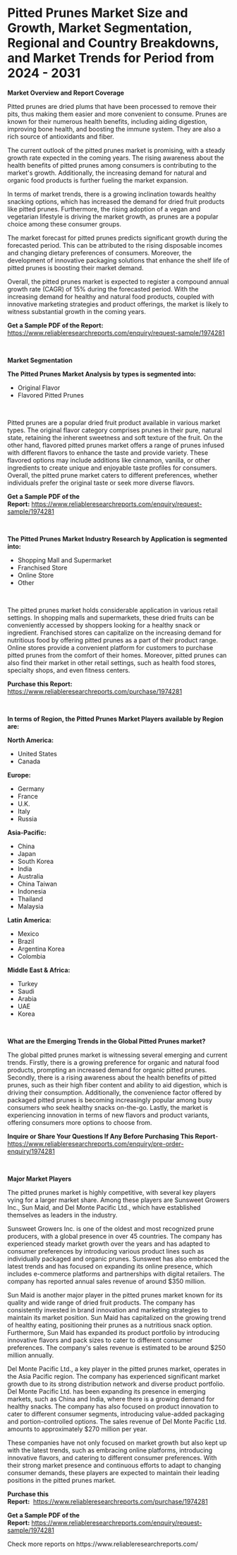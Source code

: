<p><h1>Pitted Prunes Market Size and Growth, Market Segmentation, Regional and Country Breakdowns, and Market Trends for Period from 2024 -  2031</h1></p><p><strong>Market Overview and Report Coverage</strong></p>
<p><p>Pitted prunes are dried plums that have been processed to remove their pits, thus making them easier and more convenient to consume. Prunes are known for their numerous health benefits, including aiding digestion, improving bone health, and boosting the immune system. They are also a rich source of antioxidants and fiber.</p><p>The current outlook of the pitted prunes market is promising, with a steady growth rate expected in the coming years. The rising awareness about the health benefits of pitted prunes among consumers is contributing to the market's growth. Additionally, the increasing demand for natural and organic food products is further fueling the market expansion.</p><p>In terms of market trends, there is a growing inclination towards healthy snacking options, which has increased the demand for dried fruit products like pitted prunes. Furthermore, the rising adoption of a vegan and vegetarian lifestyle is driving the market growth, as prunes are a popular choice among these consumer groups.</p><p>The market forecast for pitted prunes predicts significant growth during the forecasted period. This can be attributed to the rising disposable incomes and changing dietary preferences of consumers. Moreover, the development of innovative packaging solutions that enhance the shelf life of pitted prunes is boosting their market demand.</p><p>Overall, the pitted prunes market is expected to register a compound annual growth rate (CAGR) of 15% during the forecasted period. With the increasing demand for healthy and natural food products, coupled with innovative marketing strategies and product offerings, the market is likely to witness substantial growth in the coming years.</p></p>
<p><strong>Get a Sample PDF of the Report:</strong> <a href="https://www.reliableresearchreports.com/enquiry/request-sample/1974281">https://www.reliableresearchreports.com/enquiry/request-sample/1974281</a></p>
<p>&nbsp;</p>
<p><strong>Market Segmentation</strong></p>
<p><strong>The Pitted Prunes Market Analysis by types is segmented into:</strong></p>
<p><ul><li>Original Flavor</li><li>Flavored Pitted Prunes</li></ul></p>
<p>&nbsp;</p>
<p><p>Pitted prunes are a popular dried fruit product available in various market types. The original flavor category comprises prunes in their pure, natural state, retaining the inherent sweetness and soft texture of the fruit. On the other hand, flavored pitted prunes market offers a range of prunes infused with different flavors to enhance the taste and provide variety. These flavored options may include additions like cinnamon, vanilla, or other ingredients to create unique and enjoyable taste profiles for consumers. Overall, the pitted prune market caters to different preferences, whether individuals prefer the original taste or seek more diverse flavors.</p></p>
<p><strong>Get a Sample PDF of the Report:</strong>&nbsp;<a href="https://www.reliableresearchreports.com/enquiry/request-sample/1974281">https://www.reliableresearchreports.com/enquiry/request-sample/1974281</a></p>
<p>&nbsp;</p>
<p><strong>The Pitted Prunes Market Industry Research by Application is segmented into:</strong></p>
<p><ul><li>Shopping Mall and Supermarket</li><li>Franchised Store</li><li>Online Store</li><li>Other</li></ul></p>
<p>&nbsp;</p>
<p><p>The pitted prunes market holds considerable application in various retail settings. In shopping malls and supermarkets, these dried fruits can be conveniently accessed by shoppers looking for a healthy snack or ingredient. Franchised stores can capitalize on the increasing demand for nutritious food by offering pitted prunes as a part of their product range. Online stores provide a convenient platform for customers to purchase pitted prunes from the comfort of their homes. Moreover, pitted prunes can also find their market in other retail settings, such as health food stores, specialty shops, and even fitness centers.</p></p>
<p><strong>Purchase this Report:</strong>&nbsp; <a href="https://www.reliableresearchreports.com/purchase/1974281">https://www.reliableresearchreports.com/purchase/1974281</a></p>
<p>&nbsp;</p>
<p><strong>In terms of Region, the Pitted Prunes Market Players available by Region are:</strong></p>
<p>
    <p> <strong> North America: </strong>
        <ul>
            <li>United States</li>
            <li>Canada</li>
        </ul>
        </p> 
    <p> <strong> Europe: </strong>
        <ul>
            <li>Germany</li>
            <li>France</li>
            <li>U.K.</li>
            <li>Italy</li>
            <li>Russia</li>
        </ul>
        </p> 
    <p> <strong> Asia-Pacific: </strong>
        <ul>
            <li>China</li>
            <li>Japan</li>
            <li>South Korea</li>
            <li>India</li>
            <li>Australia</li>
            <li>China Taiwan</li>
            <li>Indonesia</li>
            <li>Thailand</li>
            <li>Malaysia</li>
        </ul>
        </p> 
    <p> <strong> Latin America: </strong>
        <ul>
            <li>Mexico</li>
            <li>Brazil</li>
            <li>Argentina Korea</li>
            <li>Colombia</li>
        </ul>
        </p> 
    <p> <strong> Middle East & Africa: </strong>
        <ul>
            <li>Turkey</li>
            <li>Saudi</li>
            <li>Arabia</li>
            <li>UAE</li>
            <li>Korea</li>
        </ul>
    </p>
    </p>
<p>&nbsp;</p>
<p><strong>What are the Emerging Trends in the Global Pitted Prunes market?</strong></p>
<p><p>The global pitted prunes market is witnessing several emerging and current trends. Firstly, there is a growing preference for organic and natural food products, prompting an increased demand for organic pitted prunes. Secondly, there is a rising awareness about the health benefits of pitted prunes, such as their high fiber content and ability to aid digestion, which is driving their consumption. Additionally, the convenience factor offered by packaged pitted prunes is becoming increasingly popular among busy consumers who seek healthy snacks on-the-go. Lastly, the market is experiencing innovation in terms of new flavors and product variants, offering consumers more options to choose from.</p></p>
<p><strong>Inquire or Share Your Questions If Any Before Purchasing This Report</strong>- <a href="https://www.reliableresearchreports.com/enquiry/pre-order-enquiry/1974281">https://www.reliableresearchreports.com/enquiry/pre-order-enquiry/1974281</a></p>
<p>&nbsp;</p>
<p><strong>Major Market Players</strong></p>
<p><p>The pitted prunes market is highly competitive, with several key players vying for a larger market share. Among these players are Sunsweet Growers Inc., Sun Maid, and Del Monte Pacific Ltd., which have established themselves as leaders in the industry.</p><p>Sunsweet Growers Inc. is one of the oldest and most recognized prune producers, with a global presence in over 45 countries. The company has experienced steady market growth over the years and has adapted to consumer preferences by introducing various product lines such as individually packaged and organic prunes. Sunsweet has also embraced the latest trends and has focused on expanding its online presence, which includes e-commerce platforms and partnerships with digital retailers. The company has reported annual sales revenue of around $350 million.</p><p>Sun Maid is another major player in the pitted prunes market known for its quality and wide range of dried fruit products. The company has consistently invested in brand innovation and marketing strategies to maintain its market position. Sun Maid has capitalized on the growing trend of healthy eating, positioning their prunes as a nutritious snack option. Furthermore, Sun Maid has expanded its product portfolio by introducing innovative flavors and pack sizes to cater to different consumer preferences. The company's sales revenue is estimated to be around $250 million annually.</p><p>Del Monte Pacific Ltd., a key player in the pitted prunes market, operates in the Asia Pacific region. The company has experienced significant market growth due to its strong distribution network and diverse product portfolio. Del Monte Pacific Ltd. has been expanding its presence in emerging markets, such as China and India, where there is a growing demand for healthy snacks. The company has also focused on product innovation to cater to different consumer segments, introducing value-added packaging and portion-controlled options. The sales revenue of Del Monte Pacific Ltd. amounts to approximately $270 million per year.</p><p>These companies have not only focused on market growth but also kept up with the latest trends, such as embracing online platforms, introducing innovative flavors, and catering to different consumer preferences. With their strong market presence and continuous efforts to adapt to changing consumer demands, these players are expected to maintain their leading positions in the pitted prunes market.</p></p>
<p><strong>Purchase this Report:</strong>&nbsp;&nbsp;<a href="https://www.reliableresearchreports.com/purchase/1974281">https://www.reliableresearchreports.com/purchase/1974281</a></p>
<p></p>
<p><strong>Get a Sample PDF of the Report:</strong>&nbsp;<a href="https://www.reliableresearchreports.com/enquiry/request-sample/1974281">https://www.reliableresearchreports.com/enquiry/request-sample/1974281</a></p>
<p>Check more reports on https://www.reliableresearchreports.com/</p>